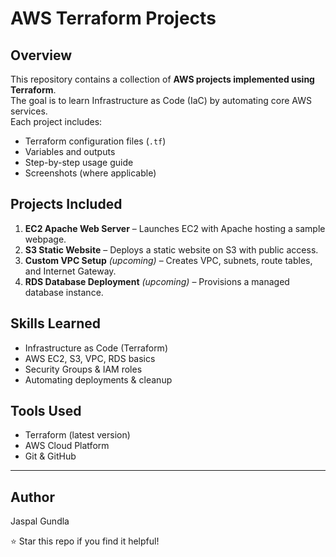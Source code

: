 # AWS Terraform Projects

## Overview
This repository contains a collection of **AWS projects implemented using Terraform**.  
The goal is to learn Infrastructure as Code (IaC) by automating core AWS services.  
Each project includes:
- Terraform configuration files (`.tf`)
- Variables and outputs
- Step-by-step usage guide
- Screenshots (where applicable)

## Projects Included
1. **EC2 Apache Web Server** – Launches EC2 with Apache hosting a sample webpage.  
2. **S3 Static Website** – Deploys a static website on S3 with public access.  
3. **Custom VPC Setup** *(upcoming)* – Creates VPC, subnets, route tables, and Internet Gateway.  
4. **RDS Database Deployment** *(upcoming)* – Provisions a managed database instance.  

## Skills Learned
- Infrastructure as Code (Terraform)  
- AWS EC2, S3, VPC, RDS basics  
- Security Groups & IAM roles  
- Automating deployments & cleanup  

## Tools Used
- Terraform (latest version)  
- AWS Cloud Platform  
- Git & GitHub

---

## Author
Jaspal Gundla

⭐ Star this repo if you find it helpful!
